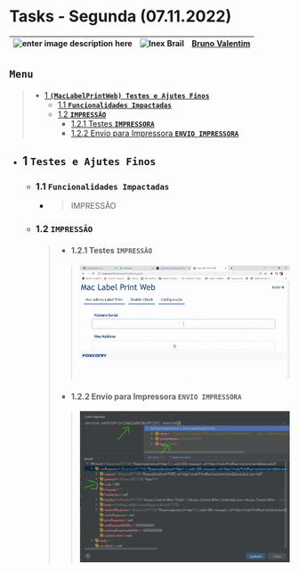 # Tasks - Segunda (07.11.2022)

| ![enter image description here](https://www.foxconn.com.br/img/logo.png) | ![Inex Brail](https://www.inexbr.com.br/wp-content/uploads/2022/07/logo-inex-azul.png) | [Bruno Valentim](mailto:Bruno.Valentim@inex.com.br) |
| :----------------------------------------------------------------------- | :------------------------------------------------------------------------------------: | :-------------------------------------------------- |

## **`Menu`**  
> - [1 **`(MacLabelPrintWeb) Testes e Ajutes Finos`**](#1-Testes-e-Ajutes-Finos)  
>   - [1.1 **`Funcionalidades Impactadas`**](#12-Funcionalidades-Impactadas)  
>   - [1.2 **`IMPRESSÂO`**](#12-IMPRESSÂO)  
>     - [1.2.1 Testes **`IMPRESSORA`**](#121-Testes-LOGIN) 
>     - [1.2.2 Envio para Impressora **`ENVIO IMPRESSORA`**](#122-Envio-para-Impressora-ENVIO-IMPRESSORA)  
    
- ## 1 **`Testes e Ajutes Finos`**  
  - ### 1.1 **`Funcionalidades Impactadas`**  
    - > IMPRESSÃO
  - ### 1.2 **`IMPRESSÂO`**
    > - #### 1.2.1 Testes **`IMPRESSÂO`**  
      >>![](gif/impression_test.gif)
    > - #### 1.2.2 Envio para Impressora **`ENVIO IMPRESSORA`**  
      >>![](img/07112022/send_to_print.png)